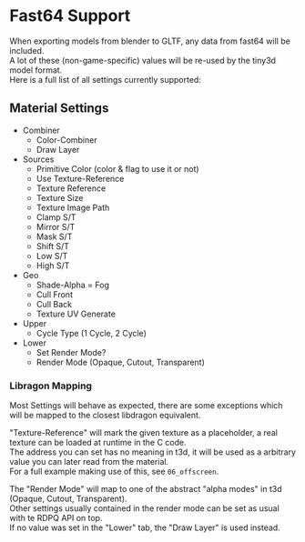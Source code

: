 # Fast64 Support

When exporting models from blender to GLTF, any data from fast64 will be included.<br>
A lot of these (non-game-specific) values will be re-used by the tiny3d model format.<br>
Here is a full list of all settings currently supported:

## Material Settings

- Combiner
  - Color-Combiner
  - Draw Layer
- Sources
  - Primitive Color (color & flag to use it or not) 
  - Use Texture-Reference
  - Texture Reference
  - Texture Size 
  - Texture Image Path
  - Clamp S/T
  - Mirror S/T   
  - Mask S/T
  - Shift S/T
  - Low S/T
  - High S/T   
- Geo
  - Shade-Alpha = Fog
  - Cull Front
  - Cull Back
  - Texture UV Generate 
- Upper
  - Cycle Type (1 Cycle, 2 Cycle)
- Lower
  - Set Render Mode? 
  - Render Mode (Opaque, Cutout, Transparent)

### Libragon Mapping
Most Settings will behave as expected, there are some exceptions which will be mapped to the closest libdragon equivalent.<br>

"Texture-Reference" will mark the given texture as a placeholder, a real texture can be loaded at runtime in the C code.<br>
The address you can set has no meaning in t3d, it will be used as a arbitrary value you can later read from the material.<br>
For a full example making use of this, see `06_offscreen`.

The "Render Mode" will map to one of the abstract "alpha modes" in t3d (Opaque, Cutout, Transparent).<br>
Other settings usually contained in the render mode can be set as usual with te RDPQ API on top.<br>
If no value was set in the "Lower" tab, the "Draw Layer" is used instead.

